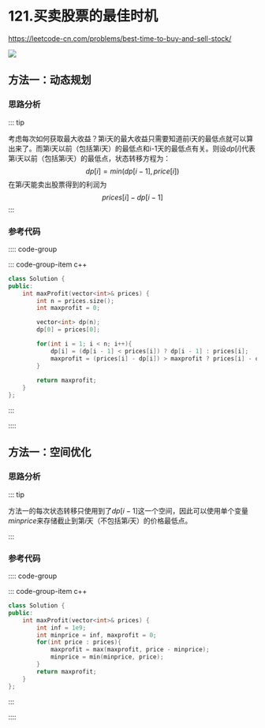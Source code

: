 #  121.买卖股票的最佳时机

https://leetcode-cn.com/problems/best-time-to-buy-and-sell-stock/

![](https://cdn.jsdelivr.net/gh/River-Cold/pictureBed/vuepress-blog/interview/basics/network/20220227151237.png)

## 方法一：动态规划

### 思路分析

::: tip

考虑每次如何获取最大收益？第i天的最大收益只需要知道前i天的最低点就可以算出来了。而第i天以前（包括第i天）的最低点和i-1天的最低点有关。则设$dp[i]$代表第i天以前（包括第i天）的最低点，状态转移方程为：
$$
dp[i]=min(dp[i-1],price[i])
$$
在第$i$天能卖出股票得到的利润为
$$
prices[i]-dp[i-1]
$$
:::

### 参考代码

:::: code-group

::: code-group-item c++

```cpp
class Solution {
public:
    int maxProfit(vector<int>& prices) {
        int n = prices.size();
        int maxprofit = 0;

        vector<int> dp(n);
        dp[0] = prices[0];

        for(int i = 1; i < n; i++){
            dp[i] = (dp[i - 1] < prices[i]) ? dp[i - 1] : prices[i];
            maxprofit = (prices[i] - dp[i]) > maxprofit ? prices[i] - dp[i] : maxprofit;
        }
        
        return maxprofit;
    }
};
```

:::

::::

## 方法一：空间优化

### 思路分析

::: tip

方法一的每次状态转移只使用到了$dp[i-1]$这一个空间，因此可以使用单个变量$minprice$来存储截止到第$i$天（不包括第$i$天）的价格最低点。

:::

### 参考代码

:::: code-group

::: code-group-item c++

```cpp
class Solution {
public:
    int maxProfit(vector<int>& prices) {
        int inf = 1e9;
        int minprice = inf, maxprofit = 0;
        for(int price : prices){
            maxprofit = max(maxprofit, price - minprice);
            minprice = min(minprice, price);
        }
        return maxprofit;
    }
};
```

:::

::::
